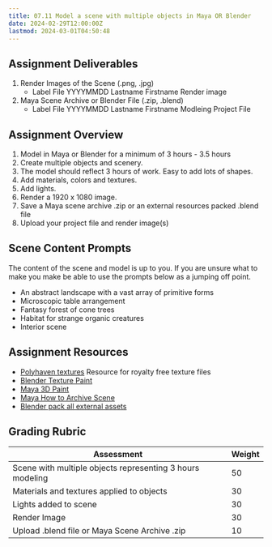 ```yaml
---
title: 07.11 Model a scene with multiple objects in Maya OR Blender
date: 2024-02-29T12:00:00Z
lastmod: 2024-03-01T04:50:48
---
```


## Assignment Deliverables

1. Render Images of the Scene (.png, .jpg)
   - Label File YYYYMMDD Lastname Firstname Render image
2. Maya Scene Archive or Blender File (.zip, .blend)
   - Label File YYYYMMDD Lastname Firstname Modleing Project File

## Assignment Overview

1. Model in Maya or Blender for a minimum of 3 hours - 3.5 hours
2. Create multiple objects and scenery.
3. The model should reflect 3 hours of work. Easy to add lots of shapes.
4. Add materials, colors and textures.
5. Add lights.
6. Render a 1920 x 1080 image.
7. Save a Maya scene archive .zip or an external resources packed .blend file
8. Upload your project file and render image(s)

## Scene Content Prompts

The content of the scene and model is up to you. If you are unsure what to make you make be able to use the prompts below as a jumping off point.

- An abstract landscape with a vast array of primitive forms
- Microscopic table arrangement
- Fantasy forest of cone trees
- Habitat for strange organic creatures
- Interior scene

## Assignment Resources

- [Polyhaven textures](https://polyhaven.com/) Resource for royalty free texture files
- [Blender Texture Paint](../../../../3d-modeling/blender/texture-paint-blender.md)
- [Maya 3D Paint](../../../../3d-modeling/maya/3d-paint-maya.md)
- [Maya How to Archive Scene](https://youtu.be/gic-kMWKjNI)
- [Blender pack all external assets](https://docs.blender.org/manual/en/latest/files/blend/packed_data.html)

## Grading Rubric

<div class="responsive-table-markdown">

| Assessment                                                | Weight |
| --------------------------------------------------------- | ------ |
| Scene with multiple objects representing 3 hours modeling | 50     |
| Materials and textures applied to objects                 | 30     |
| Lights added to scene                                     | 30     |
| Render Image                                              | 30     |
| Upload .blend file or Maya Scene Archive .zip             | 10     |

</div>
